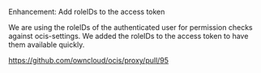 Enhancement: Add roleIDs to the access token

We are using the roleIDs of the authenticated user for permission checks against ocis-settings. We added the roleIDs to the access token to have them available quickly.

https://github.com/owncloud/ocis/proxy/pull/95
